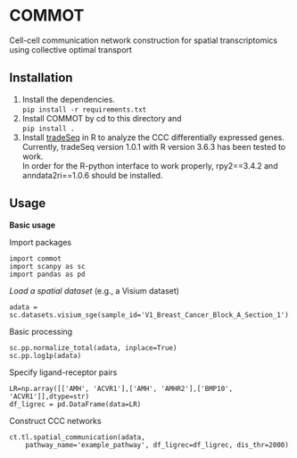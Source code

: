 # COMMOT
Cell-cell communication network construction for spatial transcriptomics using collective optimal transport

## Installation
1. Install the dependencies. \
   `pip install -r requirements.txt`
2. Install COMMOT by cd to this directory and \
   `pip install .`
3. Install [tradeSeq](https://github.com/statOmics/tradeSeq) in R to analyze the CCC differentially expressed genes. \
   Currently, tradeSeq version 1.0.1 with R version 3.6.3 has been tested to work. \
   In order for the R-python interface to work properly, rpy2==3.4.2 and anndata2ri==1.0.6 should be installed.

## Usage
**Basic usage**

Import packages
```
import commot
import scanpy as sc
import pandas as pd
```
_Load a spatial dataset_
(e.g., a Visium dataset)
```
adata = sc.datasets.visium_sge(sample_id='V1_Breast_Cancer_Block_A_Section_1')
```
Basic processing
```
sc.pp.normalize_total(adata, inplace=True)
sc.pp.log1p(adata)
```
Specify ligand-receptor pairs
```
LR=np.array([['AMH', 'ACVR1'],['AMH', 'AMHR2'],['BMP10', 'ACVR1']],dtype=str)
df_ligrec = pd.DataFrame(data=LR)
```
Construct CCC networks
```
ct.tl.spatial_communication(adata,
    pathway_name='example_pathway', df_ligrec=df_ligrec, dis_thr=2000)
```
